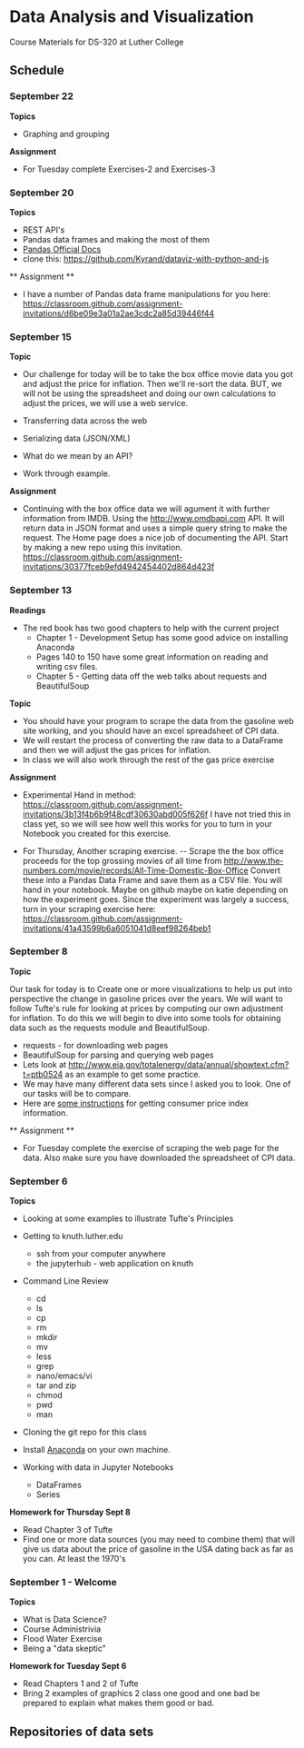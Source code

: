 # Data Analysis and Visualization

Course Materials for DS-320 at Luther College

## Schedule

### September 22

**Topics**

* Graphing and grouping

**Assignment**

* For Tuesday complete Exercises-2 and Exercises-3

### September 20

**Topics**

* REST API's
* Pandas data frames and making the most of them
* [Pandas Official Docs](http://pandas.pydata.org/pandas-docs/stable/)
* clone this:  https://github.com/Kyrand/dataviz-with-python-and-js

** Assignment **

* I have a number of Pandas data frame manipulations for you here:  https://classroom.github.com/assignment-invitations/d6be09e3a01a2ae3cdc2a85d39446f44

### September 15

**Topic**

* Our challenge for today will be to take the box office movie data you got and adjust the price for inflation.  Then we'll re-sort the data.   BUT, we will not be using the spreadsheet and doing our own calculations to adjust the prices, we will use a web service.

* Transferring data across the web
* Serializing data (JSON/XML)
* What do we mean by an API?
* Work through example.

**Assignment**

* Continuing with the box office data we will agument it with further information from IMDB.  Using the http://www.omdbapi.com  API.  It will return data in JSON format and uses a simple query string to make the request.  The Home page does a nice job of documenting the API.  Start by making a new repo using this invitation.  https://classroom.github.com/assignment-invitations/30377fceb9efd4942454402d864d423f

### September 13

**Readings**

* The red book has two good chapters to help with the current project
  * Chapter 1 - Development Setup has some good advice on installing Anaconda
  * Pages 140 to 150 have some great information on reading and writing csv files.
  * Chapter 5 - Getting data off the web talks about requests and BeautifulSoup

**Topic**

* You should have your program to scrape the data from the gasoline web site working, and you should have an excel spreadsheet of CPI data.
* We will restart the process of converting the raw data to a DataFrame and then we will adjust the gas prices for inflation.
* In class we will also work through the rest of the gas price exercise

**Assignment**

* Experimental Hand in method:  https://classroom.github.com/assignment-invitations/3b13f4b6b9f48cdf30630abd005f626f  I have not tried this in class yet, so we will see how well this works for you to turn in your Notebook you created for this exercise.

* For Thursday, Another scraping exercise.  -- Scrape the the box office proceeds for the top grossing movies of all time from http://www.the-numbers.com/movie/records/All-Time-Domestic-Box-Office   Convert these into a Pandas Data Frame and save them as a CSV file.   You will hand in your notebook.  Maybe on github maybe on katie depending on how the experiment goes. Since the experiment was largely a success, turn in your scraping exercise here:  https://classroom.github.com/assignment-invitations/41a43599b6a6051041d8eef98264beb1


### September 8

**Topic**

Our task for today is to Create one or more visualizations to help us put into perspective the change in
gasoline prices over the years.  We will want to follow Tufte's rule for looking at prices by computing our own
adjustment for inflation.  To do this we will begin to dive into some tools for obtaining data such as the requests module and BeautifulSoup.

* requests - for downloading web pages
* BeautifulSoup for parsing and querying web pages
* Lets look at http://www.eia.gov/totalenergy/data/annual/showtext.cfm?t=ptb0524  as an example to get some practice.
* We may have many different data sets since I asked you to look.  One of our tasks will be to compare.
* Here are [some instructions](http://www.maa.org/press/periodicals/loci/joma/the-consumer-price-index-and-inflation-get-cpi-data-from-the-web-and-into-a-spreadsheet) for getting consumer price index information.

** Assignment **

* For Tuesday complete the exercise of scraping the web page for the data.  Also make sure you have downloaded the spreadsheet of CPI data.


### September 6

**Topics**

* Looking at some examples to illustrate Tufte's Principles
* Getting to knuth.luther.edu
  * ssh from your computer anywhere
  * the jupyterhub - web application on knuth

* Command Line Review
  * cd
  * ls
  * cp
  * rm
  * mkdir
  * mv
  * less
  * grep
  * nano/emacs/vi
  * tar and zip
  * chmod
  * pwd
  * man

* Cloning the git repo for this class
* Install [Anaconda](https://www.continuum.io/downloads) on your own machine.
* Working with data in Jupyter Notebooks
  * DataFrames
  * Series

**Homework for Thursday Sept 8**

* Read Chapter 3 of Tufte
* Find one or more data sources (you may need to combine them) that will give us data about the price of gasoline in the USA dating back as far as you can.   At least the 1970's


### September 1 - Welcome

**Topics**

* What is Data Science?
* Course Administrivia
* Flood Water Exercise
* Being a "data skeptic"

**Homework for Tuesday Sept 6**

* Read Chapters 1 and 2 of Tufte
* Bring 2 examples of graphics 2 class one good and one bad be prepared to explain what makes them good or bad.


## Repositories of data sets
